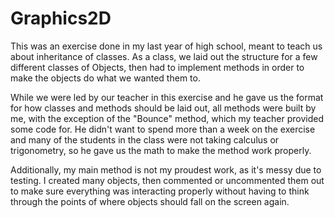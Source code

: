 # Graphics2D
This was an exercise done in my last year of high school, meant to teach us about inheritance of classes. As a class, we laid out the structure for a few different classes of Objects, then had to implement methods in order to make the objects do what we wanted them to. 

While we were led by our teacher in this exercise and he gave us the format for how classes and methods should be laid out, all methods were built by me, with the exception of the "Bounce" method, which my teacher provided some code for. He didn't want to spend more than a week on the exercise and many of the students in the class were not taking calculus or trigonometry, so he gave us the math to make the method work properly.

Additionally, my main method is not my proudest work, as it's messy due to testing. I created many objects, then commented or uncommented them out to make sure everything was interacting properly without having to think through the points of where objects should fall on the screen again.
